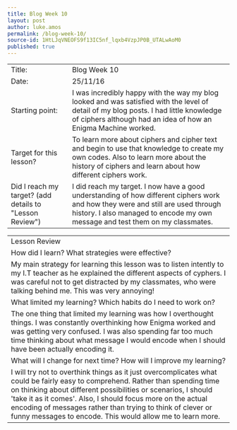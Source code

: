 ```yaml
---
title: Blog Week 10
layout: post
author: luke.amos
permalink: /blog-week-10/
source-id: 1HtLJqVNEOFS9f13IC5nf_lqxb4VzpJP0B_UTALwAoM0
published: true
---
```

<table>
  <tr>
    <td>Title:</td>
    <td>Blog Week 10</td>
  </tr>
  <tr>
    <td>Date:</td>
    <td>25/11/16</td>
  </tr>
  <tr>
    <td>Starting point:</td>
    <td>I was incredibly happy with the way my blog looked and was satisfied with the level of detail of my blog posts. I had little knowledge of ciphers although had an idea of how an Enigma Machine worked.</td>
  </tr>
  <tr>
    <td>Target for this lesson?</td>
    <td>To learn more about ciphers and cipher text and begin to use that knowledge to create my own codes. Also to learn more about the history of ciphers and learn about how different ciphers work.</td>
  </tr>
  <tr>
    <td>Did I reach my target? 
(add details to "Lesson Review")</td>
    <td>I did reach my target. I now have a good understanding of how different ciphers work and how they were and still are used through history. I also managed to encode my own message and test them on my classmates.</td>
  </tr>
</table>


<table>
  <tr>
    <td>Lesson Review</td>
  </tr>
  <tr>
    <td>How did I learn? What strategies were effective? </td>
  </tr>
  <tr>
    <td>My main strategy for learning this lesson was to listen intently to my I.T teacher as he explained the different aspects of cyphers. I was careful not to get distracted by my classmates, who were talking behind me. This was very annoying!</td>
  </tr>
  <tr>
    <td>What limited my learning? Which habits do I need to work on? </td>
  </tr>
  <tr>
    <td>The one thing that limited my learning was how I overthought things. I was constantly overthinking how Enigma worked and was getting very confused. I was also spending far too much time thinking about what message I would encode when I should have been actually encoding it.</td>
  </tr>
  <tr>
    <td>What will I change for next time? How will I improve my learning?</td>
  </tr>
  <tr>
    <td>I will try not to overthink things as it just overcomplicates what could be fairly easy to comprehend. Rather than spending time on thinking about different possibilities or scenarios, I should 'take it as it comes'. Also, I should focus more on the actual encoding of messages rather than trying to think of clever or funny messages to encode. This would allow me to learn more.</td>
  </tr>
</table>


